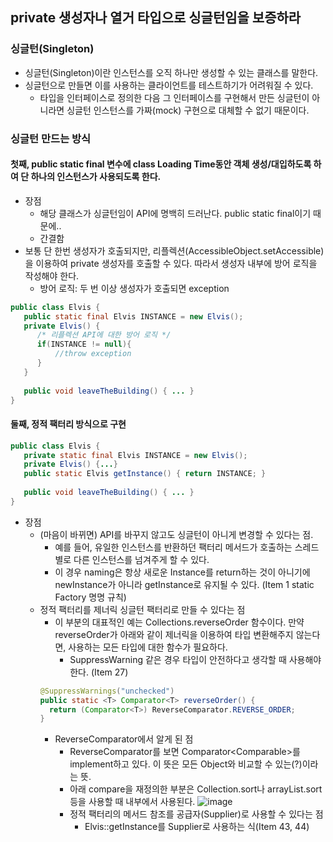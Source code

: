 ## private 생성자나 열거 타입으로 싱글턴임을 보증하라

### 싱글턴(Singleton)
- 싱글턴(Singleton)이란 인스턴스를 오직 하나만 생성할 수 있는 클래스를 말한다.
- 싱글턴으로 만들면 이를 사용하는 클라이언트를 테스트하기가 어려워질 수 있다.
  * 타입을 인터페이스로 정의한 다음 그 인터페이스를 구현해서 만든 싱글턴이 아니라면 싱글턴 인스턴스를 가짜(mock) 구현으로 대체할 수 없기 때문이다.

### 싱글턴 만드는 방식

#### 첫째, public static final 변수에 class Loading Time동안 객체 생성/대입하도록 하여 단 하나의 인스턴스가 사용되도록 한다.
- 장점
  - 해당 클래스가 싱글턴임이 API에 명백히 드러난다. public static final이기 때문에..
  - 간결함
- 보통 단 한번 생성자가 호출되지만, 리플렉션(AccessibleObject.setAccessible)을 이용하여 private 생성자를 호출할 수 있다. 따라서 생성자 내부에 방어 로직을 작성해야 한다.
  * 방어 로직: 두 번 이상 생성자가 호출되면 exception
```java
public class Elvis {
   public static final Elvis INSTANCE = new Elvis();
   private Elvis() {
      /* 리플렉션 API에 대한 방어 로직 */
      if(INSTANCE != null){ 
          //throw exception
      } 
   }
   
   public void leaveTheBuilding() { ... } 
}
```

#### 둘째, 정적 팩터리 방식으로 구현
```java
public class Elvis {
   private static final Elvis INSTANCE = new Elvis();
   private Elvis() {...}
   public static Elvis getInstance() { return INSTANCE; }
   
   public void leaveTheBuilding() { ... } 
}
```
- 장점
  - (마음이 바뀌면) API를 바꾸지 않고도 싱글턴이 아니게 변경할 수 있다는 점.
    - 예를 들어, 유일한 인스턴스를 반환하던 팩터리 메서드가 호출하는 스레드별로 다른 인스턴스를 넘겨주게 할 수 있다.
    - 이 경우 naming은 항상 새로운 Instance를 return하는 것이 아니기에 newInstance가 아니라 getInstance로 유지될 수 있다. (Item 1 static Factory 명명 규칙)
  - 정적 팩터리를 제너릭 싱글턴 팩터리로 만들 수 있다는 점
    - 이 부분의 대표적인 예는 Collections.reverseOrder 함수이다. 만약 reverseOrder가 아래와 같이 제너릭을 이용하여 타입 변환해주지 않는다면, 사용하는 모든 타입에 대한 함수가 필요하다.
      * SuppressWarning 같은 경우 타입이 안전하다고 생각할 때 사용해야 한다. (Item 27)
    ```java
    @SuppressWarnings("unchecked") 
    public static <T> Comparator<T> reverseOrder() { 
      return (Comparator<T>) ReverseComparator.REVERSE_ORDER;
    }
    ```
    - ReverseComparator에서 알게 된 점 
      - ReverseComparator를 보면 Comparator<Comparable<Object>>를 implement하고 있다. 이 뜻은 모든 Object와 비교할 수 있는(?)이라는 뜻.
      - 아래 compare을 재정의한 부분은 Collection.sort나 arrayList.sort등을 사용할 때 내부에서 사용된다.
    ![image](https://user-images.githubusercontent.com/26040955/90335788-43380780-e012-11ea-9ce2-3d5d3c982e77.png)
  - 정적 팩터리의 메서드 참조를 공급자(Supplier)로 사용할 수 있다는 점
    - Elvis::getInstance를 Supplier<Elvis>로 사용하는 식(Item 43, 44)























